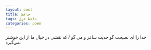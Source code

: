 ```yaml
---
layout: post
title: حافظ
tags: حافظ غزل
categories: poem
---
```


خدا را ای نصیحت گو حدیث ساغر و می گو / که نقشی در خیال ما از این خوشتر نمی‌گیرد